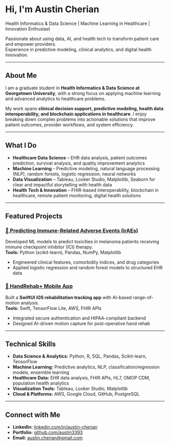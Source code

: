 # Hi, I'm Austin Cherian
Health Informatics & Data Science | Machine Learning in Healthcare | Innovation Enthusiast

Passionate about using data, AI, and health tech to transform patient care and empower providers.  
Experience in predictive modeling, clinical analytics, and digital health innovation.

---

## About Me
I am a graduate student in **Health Informatics & Data Science at Georgetown University**, with a strong focus on applying machine learning and advanced analytics to healthcare problems.  

My work spans **clinical decision support, predictive modeling, health data interoperability, and blockchain applications in healthcare**. I enjoy breaking down complex problems into actionable solutions that improve patient outcomes, provider workflows, and system efficiency.  

---

## What I Do
- **Healthcare Data Science** – EHR data analysis, patient outcomes prediction, survival analysis, and quality improvement analytics  
- **Machine Learning** – Predictive modeling, natural language processing (NLP), random forests, logistic regression, neural networks  
- **Data Visualization** – Tableau, Looker Studio, Matplotlib, Seaborn for clear and impactful storytelling with health data  
- **Health Tech & Innovation** – FHIR-based interoperability, blockchain in healthcare, remote patient monitoring, digital health solutions  

---

## Featured Projects
### [🧬 Predicting Immune-Related Adverse Events (irAEs)](https://github.com/austin3393/Predicting-Immune-Related-Adverse-Events-irAEs-)
Developed ML models to predict toxicities in melanoma patients receiving immune checkpoint inhibitor (ICI) therapy.  
**Tools:** Python (scikit-learn), Pandas, NumPy, Matplotlib  
- Engineered clinical features, comorbidity indices, and drug categories  
- Applied logistic regression and random forest models to structured EHR data  

### [🏥 HandRehab+ Mobile App](https://github.com/austin3393/HandRehab-Mobile-App)
Built a **SwiftUI iOS rehabilitation tracking app** with AI-based range-of-motion analysis.  
**Tools:** Swift, TensorFlow Lite, AWS, FHIR APIs  
- Integrated secure authentication and HIPAA-compliant backend  
- Designed AI-driven motion capture for post-operative hand rehab  
---

## Technical Skills
- **Data Science & Analytics:** Python, R, SQL, Pandas, Scikit-learn, TensorFlow  
- **Machine Learning:** Predictive analytics, NLP, classification/regression models, ensemble learning  
- **Healthcare Data:** EHR data analysis, FHIR APIs, HL7, OMOP CDM, population health analytics  
- **Visualization Tools:** Tableau, Looker Studio, Matplotlib  
- **Cloud & Platforms:** AWS, Google Cloud, GitHub, PostgreSQL  

---

## Connect with Me
- **LinkedIn:** [linkedin.com/in/austin-cherian](https://linkedin.com/in/austin-cherian)  
- **Portfolio:** [github.com/austin3393](https://github.com/austin3393)  
- **Email:** austin.cherian@gmail.com  
